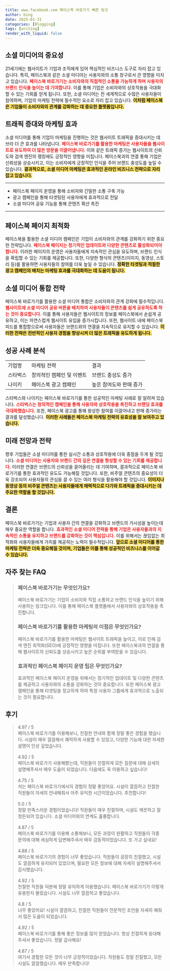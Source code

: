 ```yaml
---
title: www.facebook.com 페이스북 바로가기 빠른 링크
author: bing
date: 2025-01-31
categories: [Blogging]
tags: [writing]
render_with_liquid: false
---
```



<h2 id='소셜 미디어의 중요성'>소셜 미디어의 중요성</h2>

<p>21세기에는 웹사이트가 기업과 조직에게 있어 핵심적인 비즈니스 도구로 자리 잡고 있습니다. 특히, 페이스북과 같은 소셜 미디어는 사용자와의 소통 창구로서 큰 영향을 미치고 있습니다. <b><span style="color: #ee2323;">페이스북 바로가기는 소비자와의 직접적인 소통을 가능하게 하며 사용자의 브랜드 인식을 높이는 데 기여합니다.</span></b> 이를 통해 기업은 소비자와의 상호작용을 극대화할 수 있는 기회를 얻게 됩니다. 또한, 소셜 미디어는 전 세계적으로 수많은 사용자들이 참여하며, 기업의 마케팅 전략에 필수적인 요소로 자리 잡고 있습니다. <b><span style="background-color: #ffe066;">이처럼 페이스북은 기업들이 소비자와의 관계를 강화하는 데 중요한 플랫폼입니다.</span></b></p>

<h2 id='트래픽 증대와 마케팅 효과'>트래픽 증대와 마케팅 효과</h2>

<p>소셜 미디어를 통해 기업이 마케팅을 진행하는 것은 웹사이트 트래픽을 증대시키는 데 브라 더 큰 효과를 나타냅니다. <b><span style="color: #ee2323;">페이스북 바로가기를 활용한 마케팅은 사용자들을 웹사이트로 유도하여 더 많은 방문을 이끌어냅니다.</span></b> 이와 같은 트래픽 증가는 웹사이트의 신뢰도와 검색 엔진의 랭킹에도 긍정적인 영향을 미칩니다. 페이스북과의 연결 통해 기업은 신뢰성을 상승시키고, 이는 소비자에게 긍정적인 인식을 주어 브랜드 충성도를 높일 수 있습니다. <b><span style="background-color: #ffe066;">결과적으로, 소셜 미디어 마케팅은 효과적인 온라인 비즈니스 전략으로 자리 잡고 있습니다.</span></b></p>

<hr />

<ul>
    <li>페이스북 페이지 운영을 통해 소비자와 긴밀한 소통 구축 가능</li>
    <li>광고 캠페인을 통해 타겟팅된 사용자에게 효과적으로 전달</li>
    <li>소셜 미디어 공유 기능을 통해 콘텐츠 확산 촉진</li>
</ul>

<hr />

<h2 id='페이스북 페이지 최적화'>페이스북 페이지 최적화</h2>

<p>페이스북을 활용한 소셜 미디어 캠페인은 기업이 소비자와의 관계를 강화하기 위한 중요한 전략입니다. <b><span style="color: #ee2323;">페이스북 페이지는 정기적인 업데이트와 다양한 콘텐츠로 활성화되어야 합니다.</span></b> 이러한 페이지의 운영은 사용자들에게 지속적인 관심을 유도하며, 브랜드 인식을 확립할 수 있는 기회를 제공합니다. 또한, 다양한 형식의 콘텐츠(이미지, 동영상, 스토리 등)를 활용하면 사용자들의 참여를 더욱 높일 수 있습니다. <b><span style="background-color: #ffe066;">정확한 타겟팅과 적절한 광고 캠페인의 배치는 마케팅 효과를 극대화하는 데 도움이 됩니다.</span></b></p>

<h2 id='소셜 미디어 통합 전략'>소셜 미디어 통합 전략</h2>

<p>페이스북 바로가기를 활용한 소셜 미디어 통합은 소비자와의 관계 강화에 필수적입니다. <b><span style="color: #ee2323;">웹사이트에 소셜 미디어 공유 버튼을 배치하여 사용자들이 콘텐츠를 쉽게 공유하도록 하는 것이 중요합니다.</span></b> 이를 통해 사용자들은 웹사이트의 정보를 페이스북에서 손쉽게 공유하고, 이는 자연스럽게 웹사이트 유입을 증가시킵니다. 또한, 웹사이트 내에 페이스북 피드를 통합함으로써 사용자들은 브랜드와의 연결을 지속적으로 유지할 수 있습니다. <b><span style="background-color: #ffe066;">이러한 전략은 전반적인 사용자 경험을 향상시켜 더 많은 트래픽을 유도하게 됩니다.</span></b></p>

<h2 id='성공 사례 분석'>성공 사례 분석</h2>

<table>
    <tr>
        <td>기업명</td>
        <td>마케팅 전략</td>
        <td>결과</td>
    </tr>
    <tr>
        <td>스타벅스</td>
        <td>창의적인 캠페인 및 이벤트</td>
        <td>브랜드 충성도 증가</td>
    </tr>
    <tr>
        <td>나이키</td>
        <td>페이스북 광고 캠페인</td>
        <td>높은 참여도와 판매 증가</td>
    </tr>
</table>

<p>스타벅스와 나이키는 페이스북 바로가기를 통한 성공적인 마케팅 사례로 잘 알려져 있습니다. <b><span style="color: #ee2323;">스타벅스는 창의적인 캠페인을 통해 사용자와 상호작용을 촉진하고 브랜딩 효과를 극대화했습니다.</span></b> 또한, 페이스북 광고를 통해 왕성한 참여를 이끌어내고 판매 증가라는 결과를 달성했습니다. <b><span style="background-color: #ffe066;">이러한 사례들은 페이스북 마케팅 전략의 유효성을 잘 보여주고 있습니다.</span></b></p>

<h2 id='미래 전망과 전략'>미래 전망과 전략</h2>

<p>향후 기업들은 소셜 미디어를 통한 실시간 소통과 상호작용에 더욱 중점을 두게 될 것입니다. <b><span style="color: #ee2323;">소셜 미디어는 사용자와 브랜드 간의 깊은 연결을 형성할 수 있는 기회를 제공합니다.</span></b> 이러한 연결은 브랜드의 신뢰성을 끌어올리는 데 기여하며, 결과적으로 페이스북 바로가기를 통한 효과적인 유도도 가능해질 것입니다. 또한, 비주얼 콘텐츠의 중요성이 더욱 강조되어 사용자들의 관심을 끌 수 있는 여러 형식을 활용해야 할 것입니다. <b><span style="background-color: #ffe066;">이미지나 동영상 등의 비주얼 콘텐츠는 사용자들에게 매력적으로 다가와 트래픽을 증대시키는 데 주요한 역할을 할 것입니다.</span></b></p>

<h2 id='결론'>결론</h2>

<p>페이스북 바로가기는 기업과 사용자 간의 연결을 강화하고 브랜드의 가시성을 높이는데 매우 중요한 역할을 합니다. <b><span style="color: #ee2323;">효과적인 소셜 미디어 전략을 통해 기업은 사용자들과의 지속적인 소통을 유지하고 브랜드를 강화하는 것이 핵심입니다.</span></b> 이를 위해서는 끊임없는 최적화와 사용자들에게 가치를 제공하는 노력이 필수적입니다. <b><span style="background-color: #ffe066;">앞으로 소셜 미디어를 통한 마케팅 전략은 더욱 중요해질 것이며, 기업들은 이를 통해 성공적인 비즈니스를 이어갈 수 있습니다.</span></b></p>


<h2 id='자주_찾는_FAQ'>자주 찾는 FAQ</h2>
<div itemscope="" itemtype="https://schema.org/FAQPage"> 
<blockquote> 
<div itemscope="" itemprop="mainEntity" itemtype="https://schema.org/Question"> 
<h3 itemprop="name">페이스북 바로가기는 무엇인가요?</h3> 
<div itemscope="" itemprop="acceptedAnswer" itemtype="https://schema.org/Answer"> 
<span itemprop="text"> 
<p>페이스북 바로가기는 기업이 소비자와 직접 소통하고 브랜드 인식을 높이기 위해 사용하는 링크입니다. 이를 통해 페이스북 플랫폼에서 사용자와의 상호작용을 촉진합니다.</p> 
</span> 
</div> 
</div> 

<div itemscope="" itemprop="mainEntity" itemtype="https://schema.org/Question"> 
<h3 itemprop="name">페이스북 바로가기를 활용한 마케팅의 이점은 무엇인가요?</h3> 
<div itemscope="" itemprop="acceptedAnswer" itemtype="https://schema.org/Answer"> 
<span itemprop="text"> 
<p>페이스북 바로가기를 활용한 마케팅은 웹사이트 트래픽을 높이고, 이로 인해 검색 엔진 최적화(SEO)에 긍정적인 영향을 미칩니다. 또한 페이스북과의 연결을 통해 웹사이트의 신뢰도를 상승시키고 높은 순위를 부여받을 수 있습니다.</p> 
</span> 
</div> 
</div> 

<div itemscope="" itemprop="mainEntity" itemtype="https://schema.org/Question"> 
<h3 itemprop="name">효과적인 페이스북 페이지 운영 팁은 무엇인가요?</h3> 
<div itemscope="" itemprop="acceptedAnswer" itemtype="https://schema.org/Answer"> 
<span itemprop="text"> 
<p>효과적인 페이스북 페이지 운영을 위해서는 정기적인 업데이트 및 다양한 콘텐츠를 제공하고 사용자와의 소통을 강화하는 것이 중요합니다. 또한 페이스북 광고 캠페인을 통해 타겟팅을 정교하게 하여 특정 사용자 그룹에게 효과적으로 노출되는 것이 필요합니다.</p> 
</span> 
</div> 
</div> 

</blockquote> 
</div>
<h2 id='후기'>후기</h2>
<div itemscope itemtype="https://schema.org/Product">
  <blockquote>
  <div itemprop="review" itemscope itemtype="https://schema.org/Review">
      <div itemprop="reviewRating" itemscope itemtype="https://schema.org/Rating"> <span itemprop="ratingValue">4.97</span> / <span itemprop="bestRating">5</span> </div>
      <span itemprop="reviewBody">페이스북 바로가기를 이용해보니, 친절한 안내와 함께 정말 좋은 경험을 했습니다. 시설이 매우 깔끔해서 쾌적하게 사용할 수 있었고, 다양한 기능에 대한 자세한 설명이 인상 깊었습니다.</span>
  </div>
  <br>
  <div itemprop="review" itemscope itemtype="https://schema.org/Review">
      <div itemprop="reviewRating" itemscope itemtype="https://schema.org/Rating"> <span itemprop="ratingValue">4.92</span> / <span itemprop="bestRating">5</span> </div>
      <span itemprop="reviewBody">페이스북 바로가기 사용해봤는데, 직원들이 친절하게 모든 질문에 대해 상세히 설명해주셔서 매우 도움이 되었습니다. 다음에도 꼭 이용하고 싶습니다!</span>
  </div>
  <br>
  <div itemprop="review" itemscope itemtype="https://schema.org/Review">
      <div itemprop="reviewRating" itemscope itemtype="https://schema.org/Rating"> <span itemprop="ratingValue">4.75</span> / <span itemprop="bestRating">5</span> </div>
      <span itemprop="reviewBody">저는 페이스북 바로가기에서의 경험이 정말 좋았어요. 시설이 깔끔하고 친절한 직원들이 자세히 안내해줘서 아주 유익한 시간이었습니다. 추천합니다!</span>
  </div>
  <br>
  <div itemprop="review" itemscope itemtype="https://schema.org/Review">
      <div itemprop="reviewRating" itemscope itemtype="https://schema.org/Rating"> <span itemprop="ratingValue">5.0</span> / <span itemprop="bestRating">5</span> </div>
      <span itemprop="reviewBody">정말 만족스러운 경험이었습니다! 직원들이 매우 친절하며, 시설도 깨끗하고 잘 정돈되어 있습니다. 소셜 미디어와의 연계도 훌륭합니다.</span>
  </div>
  <br>
  <div itemprop="review" itemscope itemtype="https://schema.org/Review">
      <div itemprop="reviewRating" itemscope itemtype="https://schema.org/Rating"> <span itemprop="ratingValue">4.87</span> / <span itemprop="bestRating">5</span> </div>
      <span itemprop="reviewBody">페이스북 바로가기를 이용해 소통해보니, 모든 과정이 원활하고 직원들이 각종 문의에 대해 세심하게 답변해주셔서 매우 감동적이었습니다. 또 가고 싶네요!</span>
  </div>
  <br>
  <div itemprop="review" itemscope itemtype="https://schema.org/Review">
      <div itemprop="reviewRating" itemscope itemtype="https://schema.org/Rating"> <span itemprop="ratingValue">4.88</span> / <span itemprop="bestRating">5</span> </div>
      <span itemprop="reviewBody">페이스북 바로가기의 경험이 너무 좋았습니다. 직원들이 굉장히 친절했고, 시설도 깔끔하게 유지되어 있었으며, 필요한 모든 정보에 대해 자세히 설명해주셔서 감사했습니다.</span>
  </div>
  <br>
  <div itemprop="review" itemscope itemtype="https://schema.org/Review">
      <div itemprop="reviewRating" itemscope itemtype="https://schema.org/Rating"> <span itemprop="ratingValue">4.92</span> / <span itemprop="bestRating">5</span> </div>
      <span itemprop="reviewBody">친절한 직원들 덕분에 정말 유익하게 이용했습니다. 페이스북 바로가기가 이렇게 유용한지 몰랐습니다. 시설도 너무 깔끔하고 좋았습니다.</span>
  </div>
  <br>
  <div itemprop="review" itemscope itemtype="https://schema.org/Review">
      <div itemprop="reviewRating" itemscope itemtype="https://schema.org/Rating"> <span itemprop="ratingValue">4.8</span> / <span itemprop="bestRating">5</span> </div>
      <span itemprop="reviewBody">너무 좋았어요! 시설이 깔끔하고, 친절한 직원들이 전문적인 조언을 자세히 해줘서 많은 도움이 되었습니다.</span>
  </div>
  <br>
  <div itemprop="review" itemscope itemtype="https://schema.org/Review">
      <div itemprop="reviewRating" itemscope itemtype="https://schema.org/Rating"> <span itemprop="ratingValue">4.92</span> / <span itemprop="bestRating">5</span> </div>
      <span itemprop="reviewBody">페이스북 바로가기를 통해 좋은 정보를 많이 얻었습니다. 항상 친절하게 응대해주셔서 좋았습니다. 정말 감사해요!</span>
  </div>
  <br>
  <div itemprop="review" itemscope itemtype="https://schema.org/Review">
      <div itemprop="reviewRating" itemscope itemtype="https://schema.org/Rating"> <span itemprop="ratingValue">4.87</span> / <span itemprop="bestRating">5</span> </div>
      <span itemprop="reviewBody">여기서 경험한 모든 것이 너무 긍정적이었습니다. 직원들도 정말 친절했고, 모든 시설도 깔끔했습니다. 매우 만족합니다!</span>
  </div>
  </blockquote>
</div>
